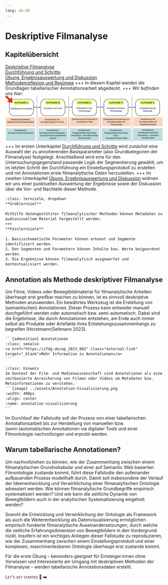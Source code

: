 ```yaml
---
lang: de-DE
---
```

# Deskriptive Filmanalyse
## Kapitelübersicht
[Deskriptive Filmanalyse](Aufgabe_A) <br>
[Durchführung und Schritte](Aufgabe_A_UK-2) <br>
[Übung, Ergebnisauswertung und Diskussion](Aufgabe_A_UK-3) <br>
[Methodenreflexion und Resümee](Aufgabe_A_UK-4)
+++
In diesem Kapitel werden die Grundlagen tabellarischer Annotationsarbeit abgedeckt.
+++
*Wir befinden uns hier:*
![Aufgabe 1](../assets/Aufgabenstruktur-01.png)
+++
Im ersten Unterkapitel [Durchführung und Schritte](../Kapitel_II/Aufgabe_A_UK-2.md) wird zunächst eine Auswahl der zu annotierenden Basisparameter (also Grundkategorien der Filmanalyse) festgelegt. Anschließend wird eine für den Untersuchungsgegenstand passende Logik der Segmentierung gewählt, um im letzten Schritt der Durchführung ein Einstellungsprotokoll zu erstellen und mit Annotationen erste filmanalytische Daten herzustellen.
+++
Im zweiten Unterkapitel [Übung, Ergebnisauswertung und Diskussion](../Kapitel_II/Aufgabe_A_UK-3.md) widmen wir uns einer punktuellen Auswertung der Ergebnisse sowie der Diskussion über die Vor- und Nachteile dieser Methode. 

```{admonition} Lernziele
:class: lernziele, dropdown
**Groblernziel**

Mithilfe datengestützter filmanalytischer Methoden können Metadaten zu audiovisuellem Material hergestellt werden.
+++
**Feinlernziele**

1. Basisschematische Parameter können erkannt und Segmente identifiziert werden.
2. Den Segmenten und Parametern können Inhalte bzw. Werte beigeordnet werden.
3. Die Ergebnisse können filmanalytisch ausgewertet und kontextualisiert werden.
```



## Annotation als Methode deskriptiver Filmanalyse
Um Filme, Videos oder Bewegtbildmaterial für filmanalytische Arbeiten überhaupt erst greifbar machen zu können, ist es sinnvoll deskriptive Methoden anzuwenden. Ein bewährtes Werkzeug ist die Erstellung von (semantischen) Annotationen. Dieser Prozess kann entweder manuell durchgeführt werden oder automatisch bzw. semi-automatisch. Dabei sind die Ergebnisse, die durch Annotationen entstehen, am Ende auch immer selbst als Produkte oder Artefakte ihres Entstehungszusammenhangs zu begreifen (Horstmann/Seltmann 2023).

````{margin}
```{admonition} Annotationen
:class: seealso
<a href="https://zfdg.de/wp_2023_002" class="external-link" target="_blank">Mehr Information zu Annotationen</a>
```
````
````{admonition} Hinweis
:class: hinweis
Im Kontext der Film- und Medienwissenschaft sind Annotationen als eine zeitbasierte Anreicherung von Filmen oder Videos um Metadaten bzw. Metainformationen zu verstehen.
```{image} ../assets/Annotation-Visualisierung.png
:width: 400px
:align: center
:name: annotation-visualisierung
```
````

Im Durchlauf der Fallstudie soll der Prozess von einer tabellarischen Annotationsarbeit bis zur Herstellung von manuellen bzw. (semi-)automatischen Annotationen via digitaler Tools und einer Filmontologie nachvollzogen und erprobt werden. 

## Warum tabellarische Annotationen?
Um nachvollziehen zu können, wie der Zusammenhang zwischen einem filmanalytischen Grundvokabular und einer auf Semantic Web basierten Filmontologie zustande kommt, führt diese Fallstudie den aufeinander aufbauenden Prozess modellhaft durch. Damit soll insbesondere der Verlauf der Ideenentwicklung und Verwirklichung einer filmanalytischen Ontologie adressiert werden: Wie können filmanalytische Grundbegriffe empirisch systematisiert werden? Und wie kann die zeitliche Dynamik von Bewegtbildern auch in der analytischen Systematisierung eingeholt werden? 

Sowohl die Entwicklung und Verwirklichung der Ontologie als Framework als auch die Weiterentwicklung als Datenvisualisierung ermöglichen empirisch fundierte filmanalytische Auseinandersetzungen, durch welche die zeitliche Erfahrungsdimension von Bewegtbildern in den Vordergrund rückt. Insofern ist ein wichtiges Anliegen dieser Fallstudie zu reproduzieren, wie der Zusammenhang zwischen einem Einstellungsprotokoll und einer komplexen, maschinenlesbaren Ontologie überhaupt erst zustande kommt. 

Für die erste Übung – besonders geeignet für Einsteiger:innen ohne Vorwissen und Interessierte am Umgang mit deskriptiven Methoden der Filmanalyse – werden tabellarische Annotationsdaten erstellt.

<span style="font-variant: small-caps;" >Let's get started 🚀 ➡️</span>
